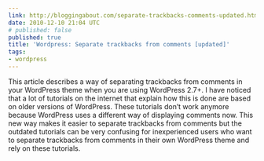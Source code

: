 ```yaml
---
link: http://bloggingabout.com/separate-trackbacks-comments-updated.html
date: 2010-12-10 21:04 UTC
# published: false
published: true
title: 'Wordpress: Separate trackbacks from comments [updated]'
tags:
- wordpress
---
```


This article describes a way of separating trackbacks from comments in your WordPress theme when you are using WordPress 2.7+. I have noticed that a lot of tutorials on the internet that explain how this is done are based on older versions of WordPress. These tutorials don’t work anymore because WordPress uses a different way of displaying comments now. This new way makes it easier to separate trackbacks from comments but the outdated tutorials can be very confusing for inexperienced users who want to separate trackbacks from comments in their own WordPress theme and rely on these tutorials.
